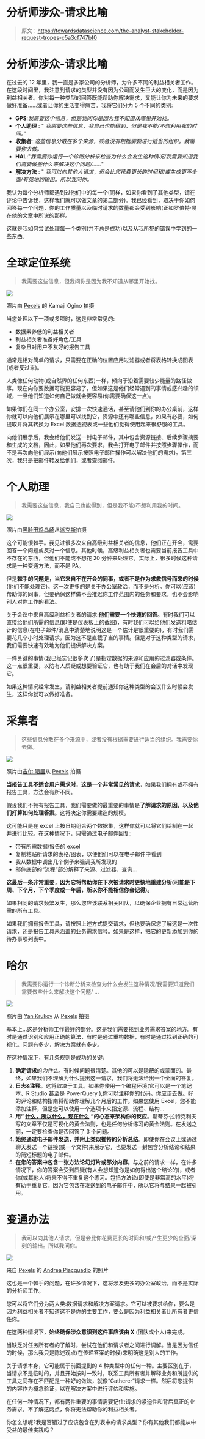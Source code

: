 # 分析师涉众-请求比喻

> 原文：<https://towardsdatascience.com/the-analyst-stakeholder-request-tropes-c5a3cf747bf0>

# 分析师涉众-请求比喻

在过去的 12 年里，我一直是多家公司的分析师，为许多不同的利益相关者工作。在这段时间里，我注意到请求的类型并没有因为公司而发生巨大的变化，而是因为利益相关者。你对每一种类型的回答既能帮助你解决需求，又能让你为未来的要求做好准备……或者让你的生活变得痛苦。我将它们分为 5 个不同的类别:

*   **GPS**:*我需要这个信息，但是我问你是因为我不知道从哪里开始找。*
*   **个人助理** : " *我需要这些信息，我自己也能得到，但是我不能/不想利用我的时间。*”
*   **收集者**::*这些信息分散在多个来源，或者没有根据需要进行适当的组织。我需要你去做。*
*   **HAL**:"*我需要你运行一个诊断分析来检查为什么会发生这种情况/我需要知道我们需要做些什么来解决这个问题/……*"
*   **解决方法** : " *我可以向其他人请求，但会比您花费更长的时间和/或生成更不全面/有见地的输出。所以我问你。*

我认为每个分析师都遇到过他们中的每一个(同样，如果你看到了其他类型，请在评论中告诉我，这样我们就可以做文章的第二部分)。我已经看到，取决于你如何回答每一个问题，你的工作质量以及临时请求的数量都会受到影响(正如罗伯特·易在他的文章中所说的那样。

这就是我如何尝试处理每一个类别(并不总是成功)以及从我所犯的错误中学到的一些东西。

# 全球定位系统

> 我需要这些信息，但我问你是因为我不知道从哪里开始找。

![](img/3b3a7678b42292d8e7ca88af542c5c76.png)

照片由 [Pexels](https://www.pexels.com/photo/black-man-got-lost-with-smartphone-in-forest-5064613/?utm_content=attributionCopyText&utm_medium=referral&utm_source=pexels) 的 Kamaji Ogino 拍摄

当您处理以下一项或多项时，这是非常常见的:

*   数据素养低的利益相关者
*   利益相关者准备好角色/工具
*   复杂且对用户不友好的报告工具

通常是相对简单的请求，只需要在正确的位置应用过滤器或者将表格转换成图表(或者反过来)。

人类像任何动物(或自然界的任何东西)一样，倾向于沿着需要较少能量的路径做事。现在向你要数据可能更容易了，但如果这是他们经常遇到的事情或感兴趣的领域，一旦他们知道如何自己做就会更容易(你需要确保这一点)。

如果你们在同一个办公室，安排一次快速通话，甚至请他们到你的办公桌前，这样你就可以向他们展示在哪里可以找到它，资源中还有哪些信息，如果有必要，如何提取并将其转换为 Excel 数据透视表或一些他们觉得使用起来很舒服的工具。

向他们展示后，我会给他们发送一封电子邮件，其中包含资源链接、后续步骤摘要和生成的文档，因此，如果他们再次要求，我会打开电子邮件并按照步骤操作，而不是再次向他们展示(向他们展示按照电子邮件操作可以解决他们的需求)。第三次，我只是把邮件转发给他们，或者查阅邮件。

# 个人助理

> 我需要这些信息，我自己也能得到，但是我不能/不想利用我的时间。

![](img/1bd44d8aa24643109d064066a8cacce1.png)

照片由[黑脸田鸡岛崎](https://www.pexels.com/@sora-shimazaki?utm_content=attributionCopyText&utm_medium=referral&utm_source=pexels)从[派克斯](https://www.pexels.com/photo/woman-filling-job-application-form-in-office-with-boss-5668858/?utm_content=attributionCopyText&utm_medium=referral&utm_source=pexels)拍摄

这个可能很棘手。我见过很多次来自高级利益相关者的信息，他们正在开会，需要回答一个问题或反对一个信息。其他时候，高级利益相关者也需要当前报告工具中不存在的东西，但他们不能或不想花 20 分钟来处理它。实际上，很多时候这种请求是一种变通方法，而不是 PA。

但是**棘手的问题是，当它来自不在开会的同事，或者不是作为求救信号而来的时候**(他们不能处理它)。这一次更多的是关于办公室政治，而不是分析。你可以(应该)帮助你的同事，但要确保这样做不会推迟你工作范围内的任务和要求，也不会影响别人对你工作的看法。

关于会议中来自高级利益相关者的请求:**他们需要一个快速的回答**。有时我们可以直接给他们所需的信息(即使是仪表板上的截图)，有时我们可以给他们发送粗略估计的信息(在电子邮件/消息中清楚地说明这是一个估计是很重要的)，有时我们需要花几个小时处理请求，因为这不是直截了当的事情。但是对于这种类型的请求，我们需要快速有效地为他们提供解决方案。

一件关键的事情(我已经忘记很多次了)是指定数据的来源和应用的过滤器或条件。这一点很重要，以防有人质疑或想要验证它，也有助于我们在会后的对话中发现它。

如果这种情况经常发生，请利益相关者提前通知你这种类型的会议什么时候会发生，这样你就可以做好准备。

# 采集者

> 这些信息分散在多个来源中，或者没有根据需要进行适当的组织。我需要你去做。

![](img/d16f98c9eeba9c7ec9299fc44bcf27d0.png)

照片由[吉尔·陋居](https://www.pexels.com/@jill-burrow?utm_content=attributionCopyText&utm_medium=referral&utm_source=pexels)从 [Pexels](https://www.pexels.com/photo/collage-of-smartphones-with-woman-portrait-on-surface-6858618/?utm_content=attributionCopyText&utm_medium=referral&utm_source=pexels) 拍摄

**当报告工具不适合用户需求时，这是一个非常常见的请求**，如果我们拥有或不拥有报告工具，方法会有所不同。

假设我们不拥有报告工具，我们需要做的最重要的事情是**了解请求的原因，以及他们打算如何处理答案**。这将决定你需要建造的规模。

这可能只是在 excel 上按日期组合两个数据集，这样你就可以将它们绘制在一起并进行比较。在这种情况下，只需通过电子邮件回复:

*   带有所需数据/报告的 excel
*   复制粘贴所请求的表格/图表，以便他们可以在电子邮件中看到
*   我从数据中调出几个例子来强调我所发现的
*   邮件底部的“流程”部分解释了来源、过滤器、查询…

**这最后一条非常重要，因为它将帮助你在下次被请求时更快地重建分析(可能是下周、下个月、下个季度或一年后，所以你不能相信你会记得)。**

如果相同的请求频繁发生，那么您应该联系相关团队，以确保企业拥有日常运营所需的所有工具。

如果我们拥有报告工具，请按照上述方式提交请求，但也要确保您了解这是一次性请求，还是报告工具未涵盖的业务需求信号。如果是这样，把它的更新添加到你的待办事项列表中。

# 哈尔

> 我需要你运行一个诊断分析来检查为什么会发生这种情况/我需要知道我们需要做些什么来解决这个问题/ …

![](img/881df1b3e0a346516acca790f17d3ed6.png)

照片由 [Yan Krukov](https://www.pexels.com/@yankrukov?utm_content=attributionCopyText&utm_medium=referral&utm_source=pexels) 从 [Pexels](https://www.pexels.com/photo/woman-pointing-a-pencil-on-printout-7691675/?utm_content=attributionCopyText&utm_medium=referral&utm_source=pexels) 拍摄

基本上…这是分析师工作最好的部分。这是我们需要找到业务需求答案的地方。有时是通过识别和应用正确的算法，有时是通过重构数据，有时是通过找到正确的可视化。问题有多少，解决方案就有多少。

在这种情况下，有几条规则是成功的关键:

1.  **确定请求**的*为什么*。有时候问题很清楚。其他的可以是隐蔽的或蒙面的。最终，如果我们不理解为什么提出这一请求，我们将无法给出一个全面的答复。
2.  **日志&注释**。这将取决于工具。如果你使用一个编程环境(它可以是一个笔记本、R Studio 甚至是 PowerQuery ),你可以注释你的代码。你应该去做。好的评论和结构指南将帮助你理解几个月后的工作。如果您使用 Excel，您不能添加注释，但是您可以使用一个选项卡来指定源、流程、结构…
3.  **用“** [**什么，所以什么，现在什么**](https://bootcamp.uxdesign.cc/visualising-data-with-the-what-so-what-now-what-framework-ccb61163480e) **”的心态来架构你的反应**。斯蒂芬·拉特克利夫写的文章不仅是可视化的黄金法则，也是任何分析练习的黄金法则。在发送之前，一定要检查你是否回答了 3 个问题。
4.  **始终通过电子邮件发送，并附上类似推特的分析总结**。即使你在会议上或通过聊天发送一个链接(或一个文件)来展示它，也要发送一封包含分析结论和结果的简短标题的电子邮件。
5.  **在您的答案中包含一张方法论幻灯片或部分内容**。与之前的请求一样，在许多情况下，你的答案会受到质疑(有人会想知道你是如何得出这个结论的)，或者你(或其他人)将来不得不重复这个练习。包括方法论(即使是非常高的水平)将有助于重复它。因为它包含在发送到的电子邮件中，所以它将与结果一起被引用。

# 变通办法

> 我可以向其他人请求，但是会比你花费更长的时间和/或产生更少的全面/深刻的输出。所以我问你。

![](img/9b70a43b347289bab3fe986b6925c70b.png)

来自 [Pexels](https://www.pexels.com/photo/man-in-black-jacket-standing-near-table-with-toolbox-3817791/?utm_content=attributionCopyText&utm_medium=referral&utm_source=pexels) 的 [Andrea Piacquadio](https://www.pexels.com/@olly?utm_content=attributionCopyText&utm_medium=referral&utm_source=pexels) 的照片

这也是一个棘手的问题，在许多情况下，这将涉及更多的办公室政治，而不是实际的分析师工作。

您可以将它们分为两大类:数据请求和解决方案请求。它可以被要求给你，要么是因为利益相关者不知道这不是你的主要工作，要么是因为利益相关者比所有者更信任你。

在这两种情况下，**始终确保涉众意识到这件事应该由 X** (团队或个人)来完成。

当缺乏对任务所有者的了解时，尝试在他们和请求者之间进行调解。当是因为信任的时候，那么我只是陈述观点(在传递答案的时候)来明确这是别人的工作。

关于请求本身，它可能属于前面提到的 4 种类型中的任何一种。主要区别在于，当请求不是临时的，并且开始按时一致时，联系工具所有者并解释业务和所提供的工具之间存在不匹配是一种好的做法，就像“Gatherer”请求一样。然后将您提供的内容作为概念验证，以在解决方案中进行评估和实施。

在任何一种情况下，都有两件重要的事情需要记住:请求的紧迫性和背后真正的业务需求。不了解这两点，你将无法帮助你的利益相关者。

你怎么想呢?我是否错过了应该包含在列表中的请求类型？你有其他我们都能从中受益的最佳实践吗？